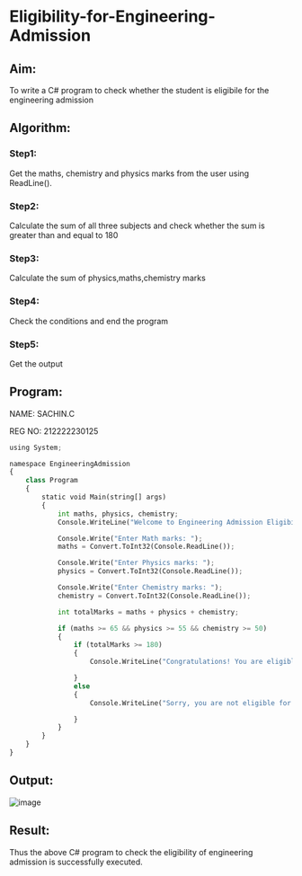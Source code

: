 # Eligibility-for-Engineering-Admission
## Aim:
To write a C# program to check whether the student is eligibile for the engineering admission

## Algorithm:

### Step1: 
Get the maths, chemistry and physics marks from the user using ReadLine().

### Step2: 
Calculate the sum of all three subjects and check whether the sum is greater than and equal to 180

### Step3:
Calculate the sum of physics,maths,chemistry marks

### Step4:
Check the conditions and end the program

### Step5:
Get the output

## Program:

NAME: SACHIN.C

REG NO: 212222230125

```python
using System;

namespace EngineeringAdmission
{
    class Program
    {
        static void Main(string[] args)
        {
            int maths, physics, chemistry;
            Console.WriteLine("Welcome to Engineering Admission Eligibility Checker");

            Console.Write("Enter Math marks: ");
            maths = Convert.ToInt32(Console.ReadLine());

            Console.Write("Enter Physics marks: ");
            physics = Convert.ToInt32(Console.ReadLine());

            Console.Write("Enter Chemistry marks: ");
            chemistry = Convert.ToInt32(Console.ReadLine());

            int totalMarks = maths + physics + chemistry;

            if (maths >= 65 && physics >= 55 && chemistry >= 50)
            {
                if (totalMarks >= 180)
                {
                    Console.WriteLine("Congratulations! You are eligible for admission.");

                }
                else
                {
                    Console.WriteLine("Sorry, you are not eligible for admission.");

                }
            }
        }
    }
}
```

## Output:

![image](https://github.com/Sachin-vlr/Eligibility-for-Engineering-Admission/assets/113497666/12346326-ab19-4418-8c60-2e82cb2c4e5a)

## Result:
Thus the above C# program to check the eligibility of engineering admission is successfully executed.

